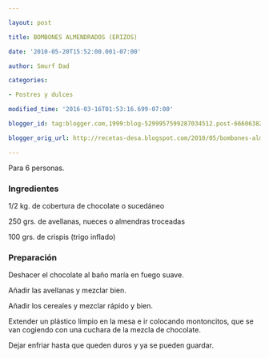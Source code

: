 ```yaml
---

layout: post

title: BOMBONES ALMENDRADOS (ERIZOS)

date: '2010-05-20T15:52:00.001-07:00'

author: Smurf Dad

categories:

- Postres y dulces

modified_time: '2016-03-16T01:53:16.699-07:00'

blogger_id: tag:blogger.com,1999:blog-5299957599287034512.post-6660638236690106082

blogger_orig_url: http://recetas-desa.blogspot.com/2010/05/bombones-almendrados-erizos.html

---
```


Para 6 personas.

<h3>Ingredientes</h3>

1/2 kg. de cobertura de chocolate o sucedáneo

250 grs. de avellanas, nueces o almendras troceadas

100 grs. de crispis (trigo inflado)

<h3>Preparación</h3>

Deshacer el chocolate al ba&ntilde;o maría en fuego suave.

A&ntilde;adir las avellanas y mezclar bien.

A&ntilde;adir los cereales y mezclar rápido y bien.

Extender un plástico limpio en la mesa e ir colocando montoncitos, que se van cogiendo con una cuchara de la mezcla de chocolate.

Dejar enfriar hasta que queden duros y ya se pueden guardar.

